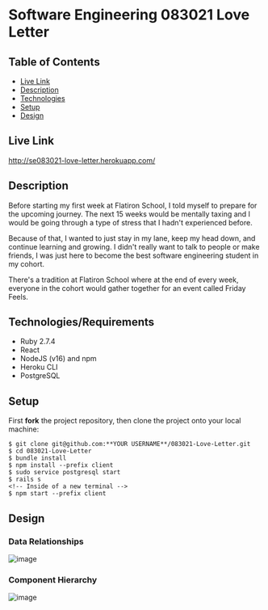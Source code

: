 # Software Engineering 083021 Love Letter

## Table of Contents

* [Live Link](#live-link)
* [Description](#description)
* [Technologies](#technologies)
* [Setup](#setup)
* [Design](#design)

<a name="live-link"/>

## Live Link

http://se083021-love-letter.herokuapp.com/

<a name="description"/>

## Description

Before starting my first week at Flatiron School, I told myself to prepare for the upcoming journey. The next 15 weeks would be mentally taxing and I would be going through a type of stress that I hadn't experienced before.

Because of that, I wanted to just stay in my lane, keep my head down, and continue learning and growing. I didn't really want to talk to people or make friends, I was just here to become the best software engineering student in my cohort.

There's a tradition at Flatiron School where at the end of every week, everyone in the cohort would gather together for an event called Friday Feels. 

<a name="technologies"/>

## Technologies/Requirements

- Ruby 2.7.4
- React
- NodeJS (v16) and npm
- Heroku CLI
- PostgreSQL

<a name="setup"/>

## Setup

First **fork** the project repository, then clone the project onto your local machine:
```
$ git clone git@github.com:**YOUR USERNAME**/083021-Love-Letter.git
$ cd 083021-Love-Letter
$ bundle install
$ npm install --prefix client
$ sudo service postgresql start
$ rails s
<!-- Inside of a new terminal -->
$ npm start --prefix client
```

<a name="design"/>

## Design

### Data Relationships

![image](https://i.imgur.com/CrY3OBc.png)

### Component Hierarchy

![image](https://i.imgur.com/VSKWDYt.png)
